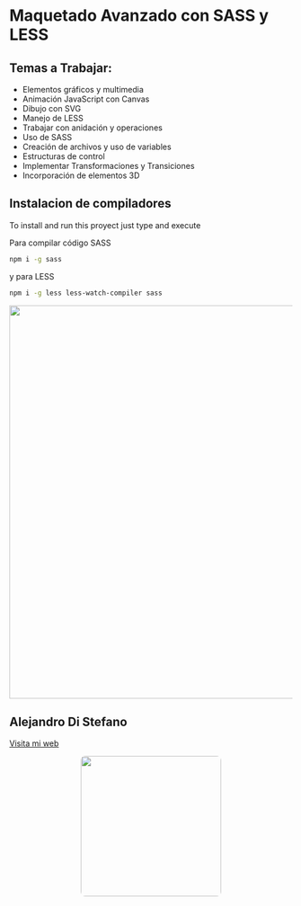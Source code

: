 # Maquetado Avanzado con SASS y LESS

Temas a Trabajar:
-----------------

* Elementos gráficos y multimedia
* Animación JavaScript con Canvas
* Dibujo con SVG
* Manejo de LESS
* Trabajar con anidación y operaciones
* Uso de SASS
* Creación de archivos y uso de variables
* Estructuras de control
* Implementar Transformaciones y Transiciones
* Incorporación de elementos 3D



## Instalacion de compiladores
To install and run this proyect just type and execute

Para compilar código SASS
```bash
npm i -g sass
```
y para LESS
```bash
npm i -g less less-watch-compiler sass
```


<div align="center" ><img src="https://www.kindpng.com/picc/m/485-4850280_sass-and-less-support-sass-less-logo-png.png" height="auto" width="700" ></div>


## Alejandro Di Stefano
[Visita mi web](https://armotusitio.com)


<div align="center"><img src="https://armotusitio.com/img/Logo-Armo-tu-sitio-com.gif" height="auto" width="250" style="border-radius:0.5rem"/></div>



